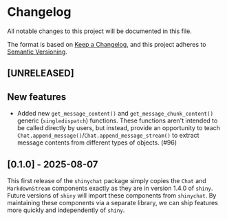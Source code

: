 # Changelog

All notable changes to this project will be documented in this file.

The format is based on [Keep a Changelog](https://keepachangelog.com/en/1.1.0/),
and this project adheres to [Semantic Versioning](https://semver.org/spec/v2.0.0.html).

## [UNRELEASED]

## New features

* Added new `get_message_content()` and `get_message_chunk_content()` generic (`singledispatch`) functions. These functions aren't intended to be called directly by users, but instead, provide an opportunity to teach `Chat.append_message()`/`Chat.append_message_stream()` to extract message contents from different types of objects. (#96)

## [0.1.0] - 2025-08-07

This first release of the `shinychat` package simply copies the `Chat` and `MarkdownStream` components exactly as they are in version 1.4.0 of `shiny`. Future versions of `shiny` will import these components from `shinychat`. By maintaining these components via a separate library, we can ship features more quickly and independently of `shiny`.

